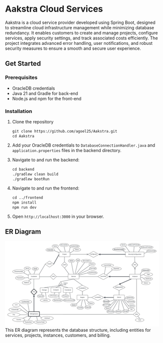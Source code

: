 # Aakstra Cloud Services

Aakstra is a cloud service provider developed using Spring Boot, designed to streamline cloud infrastructure management while minimizing database redundancy. It enables customers to create and manage projects, configure services, apply security settings, and track associated costs efficiently. The project integrates advanced error handling, user notifications, and robust security measures to ensure a smooth and secure user experience.

## Get Started

### Prerequisites 
- OracleDB credentials
- Java 21 and Gradle for back-end
- Node.js and npm for the front-end

### Installation
1. Clone the repository
    ```
    git clone https://github.com/agoel25/Aakstra.git
    cd Aakstra
    ```
2. Add your OracleDB credentials to `DatabaseConnectionHandler.java` and `application.properties` files in the backend directory.

3. Navigate to and run the backend:
    ```
    cd backend
    ./gradlew clean build
    ./gradlew bootRun
    ```
4. Navigate to and run the frontend:
    ```
    cd ../frontend
    npm install
    npm run dev
    ```
5. Open `http://localhost:3000` in your browser.


## ER Diagram
![ER Diagram](./docs/erd.jpeg)
This ER diagram represents the database structure, including entities for services, projects, instances, customers, and billing.

